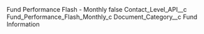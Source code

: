 <?xml version="1.0" encoding="UTF-8"?>
<CustomMetadata xmlns="http://soap.sforce.com/2006/04/metadata" xmlns:xsi="http://www.w3.org/2001/XMLSchema-instance" xmlns:xsd="http://www.w3.org/2001/XMLSchema">
    <label>Fund Performance Flash - Monthly</label>
    <protected>false</protected>
    <values>
        <field>Contact_Level_API__c</field>
        <value xsi:type="xsd:string">Fund_Performance_Flash_Monthly_c</value>
    </values>
    <values>
        <field>Document_Category__c</field>
        <value xsi:type="xsd:string">Fund Information</value>
    </values>
</CustomMetadata>

